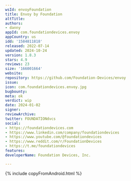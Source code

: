 ```yaml
---
wsId: envoyFoundation
title: Envoy by Foundation
altTitle: 
authors:
- danny
appId: com.foundationdevices.envoy
appCountry: us
idd: '1584811818'
released: 2022-07-14
updated: 2024-10-24
version: 1.8.3
stars: 4.9
reviews: 23
size: '166001664'
website: 
repository: https://github.com/Foundation-Devices/envoy
issue: 
icon: com.foundationdevices.envoy.jpg
bugbounty: 
meta: ok
verdict: wip
date: 2024-01-02
signer: 
reviewArchive: 
twitter: FOUNDATIONdvcs
social:
- https://foundationdevices.com
- https://www.linkedin.com/company/foundationdevices
- https://www.youtube.com/@foundationdevices
- https://www.reddit.com/r/FoundationDevices
- https://t.me/foundationdevices
features: 
developerName: Foundation Devices, Inc.

---
```


{% include copyFromAndroid.html %}